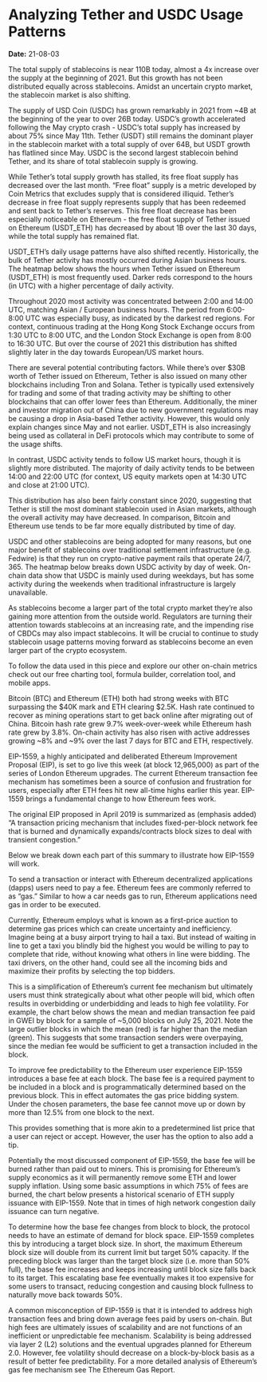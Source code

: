 # Analyzing Tether and USDC Usage Patterns

**Date:** 21-08-03

The total supply of stablecoins is near 110B today, almost a 4x increase over the supply at the beginning of 2021. But this growth has not been distributed equally across stablecoins. Amidst an uncertain crypto market, the stablecoin market is also shifting.

The supply of USD Coin (USDC) has grown remarkably in 2021 from ~4B at the beginning of the year to over 26B today. USDC’s growth accelerated following the May crypto crash - USDC’s total supply has increased by about 75% since May 11th. Tether (USDT) still remains the dominant player in the stablecoin market with a total supply of over 64B, but USDT growth has flatlined since May. USDC is the second largest stablecoin behind Tether, and its share of total stablecoin supply is growing.

While Tether’s total supply growth has stalled, its free float supply has decreased over the last month. “Free float” supply is a metric developed by Coin Metrics that excludes supply that is considered illiquid. Tether’s decrease in free float supply represents supply that has been redeemed and sent back to Tether’s reserves. This free float decrease has been especially noticeable on Ethereum - the free float supply of Tether issued on Ethereum (USDT_ETH) has decreased by about 1B over the last 30 days, while the total supply has remained flat.

USDT_ETH’s daily usage patterns have also shifted recently. Historically, the bulk of Tether activity has mostly occurred during Asian business hours. The heatmap below shows the hours when Tether issued on Ethereum (USDT_ETH) is most frequently used. Darker reds correspond to the hours (in UTC) with a higher percentage of daily activity.

Throughout 2020 most activity was concentrated between 2:00 and 14:00 UTC, matching Asian / European business hours. The period from 6:00-8:00 UTC was especially busy, as indicated by the darkest red regions. For context, continuous trading at the Hong Kong Stock Exchange occurs from 1:30 UTC to 8:00 UTC, and the London Stock Exchange is open from 8:00 to 16:30 UTC. But over the course of 2021 this distribution has shifted slightly later in the day towards European/US market hours.

There are several potential contributing factors. While there’s over $30B worth of Tether issued on Ethereum, Tether is also issued on many other blockchains including Tron and Solana. Tether is typically used extensively for trading and some of that trading activity may be shifting to other blockchains that can offer lower fees than Ethereum. Additionally, the miner and investor migration out of China due to new government regulations may be causing a drop in Asia-based Tether activity. However, this would only explain changes since May and not earlier. USDT_ETH is also increasingly being used as collateral in DeFi protocols which may contribute to some of the usage shifts.

In contrast, USDC activity tends to follow US market hours, though it is slightly more distributed. The majority of daily activity tends to be between 14:00 and 22:00 UTC (for context, US equity markets open at 14:30 UTC and close at 21:00 UTC).

This distribution has also been fairly constant since 2020, suggesting that Tether is still the most dominant stablecoin used in Asian markets, although the overall activity may have decreased. In comparison, Bitcoin and Ethereum use tends to be far more equally distributed by time of day.

USDC and other stablecoins are being adopted for many reasons, but one major benefit of stablecoins over traditional settlement infrastructure (e.g. Fedwire) is that they run on crypto-native payment rails that operate 24/7, 365. The heatmap below breaks down USDC activity by day of week. On-chain data show that USDC is mainly used during weekdays, but has some activity during the weekends when traditional infrastructure is largely unavailable.

As stablecoins become a larger part of the total crypto market they’re also gaining more attention from the outside world. Regulators are turning their attention towards stablecoins at an increasing rate, and the impending rise of CBDCs may also impact stablecoins. It will be crucial to continue to study stablecoin usage patterns moving forward as stablecoins become an even larger part of the crypto ecosystem.

To follow the data used in this piece and explore our other on-chain metrics check out our free charting tool, formula builder, correlation tool, and mobile apps.

Bitcoin (BTC) and Ethereum (ETH) both had strong weeks with BTC surpassing the $40K mark and ETH clearing $2.5K. Hash rate continued to recover as mining operations start to get back online after migrating out of China. Bitcoin hash rate grew 9.7% week-over-week while Ethereum hash rate grew by 3.8%. On-chain activity has also risen with active addresses growing ~8% and ~9% over the last 7 days for BTC and ETH, respectively.

EIP-1559, a highly anticipated and deliberated Ethereum Improvement Proposal (EIP), is set to go live this week (at block 12,965,000) as part of the series of London Ethereum upgrades. The current Ethereum transaction fee mechanism has sometimes been a source of confusion and frustration for users, especially after ETH fees hit new all-time highs earlier this year. EIP-1559 brings a fundamental change to how Ethereum fees work.

The original EIP proposed in April 2019 is summarized as (emphasis added) “A transaction pricing mechanism that includes fixed-per-block network fee that is burned and dynamically expands/contracts block sizes to deal with transient congestion.”

Below we break down each part of this summary to illustrate how EIP-1559 will work.

To send a transaction or interact with Ethereum decentralized applications (dapps) users need to pay a fee. Ethereum fees are commonly referred to as “gas.” Similar to how a car needs gas to run, Ethereum applications need gas in order to be executed.

Currently, Ethereum employs what is known as a first-price auction to determine gas prices which can create uncertainty and inefficiency. Imagine being at a busy airport trying to hail a taxi. But instead of waiting in line to get a taxi you blindly bid the highest you would be willing to pay to complete that ride, without knowing what others in line were bidding. The taxi drivers, on the other hand, could see all the incoming bids and maximize their profits by selecting the top bidders.

This is a simplification of Ethereum’s current fee mechanism but ultimately users must think strategically about what other people will bid, which often results in overbidding or underbidding and leads to high fee volatility. For example, the chart below shows the mean and median transaction fee paid in GWEI by block for a sample of ~5,000 blocks on July 25, 2021. Note the large outlier blocks in which the mean (red) is far higher than the median (green). This suggests that some transaction senders were overpaying, since the median fee would be sufficient to get a transaction included in the block.

To improve fee predictability to the Ethereum user experience EIP-1559 introduces a base fee at each block. The base fee is a required payment to be included in a block and is programmatically determined based on the previous block. This in effect automates the gas price bidding system. Under the chosen parameters, the base fee cannot move up or down by more than 12.5% from one block to the next.

This provides something that is more akin to a predetermined list price that a user can reject or accept. However, the user has the option to also add a tip.

Potentially the most discussed component of EIP-1559, the base fee will be burned rather than paid out to miners. This is promising for Ethereum’s supply economics as it will permanently remove some ETH and lower supply inflation. Using some basic assumptions in which 75% of fees are burned, the chart below presents a historical scenario of ETH supply issuance with EIP-1559. Note that in times of high network congestion daily issuance can turn negative.

To determine how the base fee changes from block to block, the protocol needs to have an estimate of demand for block space. EIP-1559 completes this by introducing a target block size. In short, the maximum Ethereum block size will double from its current limit but target 50% capacity. If the preceding block was larger than the target block size (i.e. more than 50% full), the base fee increases and keeps increasing until block size falls back to its target. This escalating base fee eventually makes it too expensive for some users to transact, reducing congestion and causing block fullness to naturally move back towards 50%.

A common misconception of EIP-1559 is that it is intended to address high transaction fees and bring down average fees paid by users on-chain. But high fees are ultimately issues of scalability and are not functions of an inefficient or unpredictable fee mechanism. Scalability is being addressed via layer 2 (L2) solutions and the eventual upgrades planned for Ethereum 2.0. However, fee volatility should decrease on a block-by-block basis as a result of better fee predictability. For a more detailed analysis of Ethereum’s gas fee mechanism see The Ethereum Gas Report.